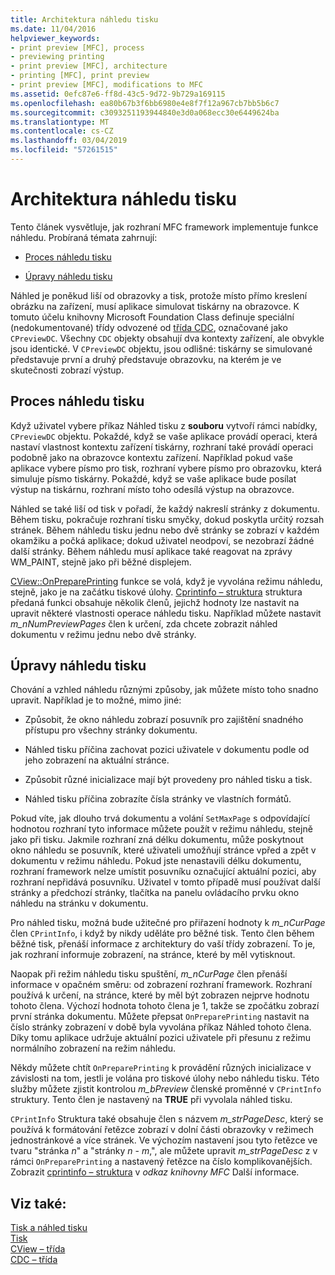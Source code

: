 ```yaml
---
title: Architektura náhledu tisku
ms.date: 11/04/2016
helpviewer_keywords:
- print preview [MFC], process
- previewing printing
- print preview [MFC], architecture
- printing [MFC], print preview
- print preview [MFC], modifications to MFC
ms.assetid: 0efc87e6-ff8d-43c5-9d72-9b729a169115
ms.openlocfilehash: ea80b67b3f6bb6980e4e8f7f12a967cb7bb5b6c7
ms.sourcegitcommit: c3093251193944840e3d0a068ecc30e6449624ba
ms.translationtype: MT
ms.contentlocale: cs-CZ
ms.lasthandoff: 03/04/2019
ms.locfileid: "57261515"
---
```

# <a name="print-preview-architecture"></a>Architektura náhledu tisku

Tento článek vysvětluje, jak rozhraní MFC framework implementuje funkce náhledu. Probíraná témata zahrnují:

- [Proces náhledu tisku](#_core_the_print_preview_process)

- [Úpravy náhledu tisku](#_core_modifying_print_preview)

Náhled je poněkud liší od obrazovky a tisk, protože místo přímo kreslení obrázku na zařízení, musí aplikace simulovat tiskárny na obrazovce. K tomuto účelu knihovny Microsoft Foundation Class definuje speciální (nedokumentované) třídy odvozené od [třída CDC](../mfc/reference/cdc-class.md), označované jako `CPreviewDC`. Všechny `CDC` objekty obsahují dva kontexty zařízení, ale obvykle jsou identické. V `CPreviewDC` objektu, jsou odlišné: tiskárny se simulované představuje první a druhý představuje obrazovku, na kterém je ve skutečnosti zobrazí výstup.

##  <a name="_core_the_print_preview_process"></a> Proces náhledu tisku

Když uživatel vybere příkaz Náhled tisku z **souboru** vytvoří rámci nabídky, `CPreviewDC` objektu. Pokaždé, když se vaše aplikace provádí operaci, která nastaví vlastnost kontextu zařízení tiskárny, rozhraní také provádí operaci podobně jako na obrazovce kontextu zařízení. Například pokud vaše aplikace vybere písmo pro tisk, rozhraní vybere písmo pro obrazovku, která simuluje písmo tiskárny. Pokaždé, když se vaše aplikace bude posílat výstup na tiskárnu, rozhraní místo toho odesílá výstup na obrazovce.

Náhled se také liší od tisk v pořadí, že každý nakreslí stránky z dokumentu. Během tisku, pokračuje rozhraní tisku smyčky, dokud poskytla určitý rozsah stránek. Během náhledu tisku jednu nebo dvě stránky se zobrazí v každém okamžiku a počká aplikace; dokud uživatel neodpoví, se nezobrazí žádné další stránky. Během náhledu musí aplikace také reagovat na zprávy WM_PAINT, stejně jako při běžné displejem.

[CView::OnPreparePrinting](../mfc/reference/cview-class.md#onprepareprinting) funkce se volá, když je vyvolána režimu náhledu, stejně, jako je na začátku tiskové úlohy. [Cprintinfo – struktura](../mfc/reference/cprintinfo-structure.md) struktura předaná funkci obsahuje několik členů, jejichž hodnoty lze nastavit na upravit některé vlastnosti operace náhledu tisku. Například můžete nastavit *m_nNumPreviewPages* člen k určení, zda chcete zobrazit náhled dokumentu v režimu jednu nebo dvě stránky.

##  <a name="_core_modifying_print_preview"></a> Úpravy náhledu tisku

Chování a vzhled náhledu různými způsoby, jak můžete místo toho snadno upravit. Například je to možné, mimo jiné:

- Způsobit, že okno náhledu zobrazí posuvník pro zajištění snadného přístupu pro všechny stránky dokumentu.

- Náhled tisku příčina zachovat pozici uživatele v dokumentu podle od jeho zobrazení na aktuální stránce.

- Způsobit různé inicializace mají být provedeny pro náhled tisku a tisk.

- Náhled tisku příčina zobrazíte čísla stránky ve vlastních formátů.

Pokud víte, jak dlouho trvá dokumentu a volání `SetMaxPage` s odpovídající hodnotou rozhraní tyto informace můžete použít v režimu náhledu, stejně jako při tisku. Jakmile rozhraní zná délku dokumentu, může poskytnout okno náhledu se posuvník, které uživateli umožňují stránce vpřed a zpět v dokumentu v režimu náhledu. Pokud jste nenastavili délku dokumentu, rozhraní framework nelze umístit posuvníku označující aktuální pozici, aby rozhraní nepřidává posuvníku. Uživatel v tomto případě musí používat další stránky a předchozí stránky, tlačítka na panelu ovládacího prvku okno náhledu na stránku v dokumentu.

Pro náhled tisku, možná bude užitečné pro přiřazení hodnoty k *m_nCurPage* člen `CPrintInfo`, i když by nikdy uděláte pro běžné tisk. Tento člen během běžné tisk, přenáší informace z architektury do vaší třídy zobrazení. To je, jak rozhraní informuje zobrazení, na stránce, které by měl vytisknout.

Naopak při režim náhledu tisku spuštění, *m_nCurPage* člen přenáší informace v opačném směru: od zobrazení rozhraní framework. Rozhraní používá k určení, na stránce, které by měl být zobrazen nejprve hodnotu tohoto člena. Výchozí hodnota tohoto člena je 1, takže se zpočátku zobrazí první stránka dokumentu. Můžete přepsat `OnPreparePrinting` nastavit na číslo stránky zobrazení v době byla vyvolána příkaz Náhled tohoto člena. Díky tomu aplikace udržuje aktuální pozici uživatele při přesunu z režimu normálního zobrazení na režim náhledu.

Někdy můžete chtít `OnPreparePrinting` k provádění různých inicializace v závislosti na tom, jestli je volána pro tiskové úlohy nebo náhledu tisku. Této služby můžete zjistit kontrolou *m_bPreview* členské proměnné v `CPrintInfo` struktury. Tento člen je nastavený na **TRUE** při vyvolala náhled tisku.

`CPrintInfo` Struktura také obsahuje člen s názvem *m_strPageDesc*, který se používá k formátování řetězce zobrazí v dolní části obrazovky v režimech jednostránkové a více stránek. Ve výchozím nastavení jsou tyto řetězce ve tvaru "stránka *n*" a "stránky *n* - *m*,", ale můžete upravit *m_strPageDesc* z v rámci `OnPreparePrinting` a nastavený řetězce na číslo komplikovanějších. Zobrazit [cprintinfo – struktura](../mfc/reference/cprintinfo-structure.md) v *odkaz knihovny MFC* Další informace.

## <a name="see-also"></a>Viz také:

[Tisk a náhled tisku](../mfc/printing-and-print-preview.md)<br/>
[Tisk](../mfc/printing.md)<br/>
[CView – třída](../mfc/reference/cview-class.md)<br/>
[CDC – třída](../mfc/reference/cdc-class.md)
